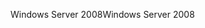 <span data-ttu-id="c078d-101">Windows Server 2008</span><span class="sxs-lookup"><span data-stu-id="c078d-101">Windows Server 2008</span></span>